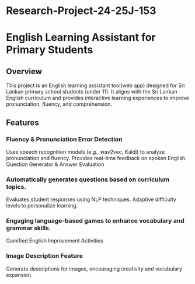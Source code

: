 # Research-Project-24-25J-153
# English Learning Assistant for Primary Students
## Overview
This project is an English learning assistant tool(web app) designed for Sri Lankan primary school students (under 11). It aligns with the Sri Lankan English curriculum and provides interactive learning experiences to improve pronunciation, fluency, and comprehension.

## Features
### Fluency & Pronunciation Error Detection
Uses speech recognition models (e.g., wav2vec, Kaldi) to analyze pronunciation and fluency.
Provides real-time feedback on spoken English.
Question Generator & Answer Evaluation

### Automatically generates questions based on curriculum topics.
Evaluates student responses using NLP techniques.
Adaptive difficulty levels to personalize learning.

### Engaging language-based games to enhance vocabulary and grammar skills.
Gamified English Improvement Activities

### Image Description Feature
Generate descriptions for images, encouraging creativity and vocabulary expansion.
